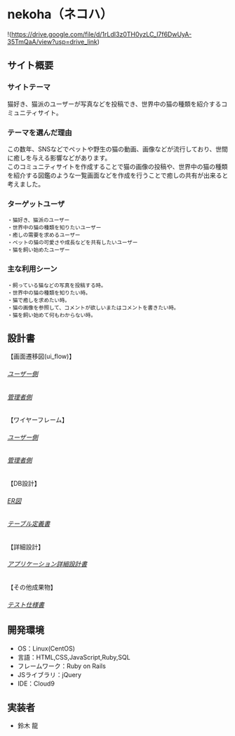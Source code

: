 # nekoha（ネコハ）

!(https://drive.google.com/file/d/1rLdI3z0TH0yzLC_l7f6DwUyA-35TmQaA/view?usp=drive_link)

## サイト概要
### サイトテーマ
猫好き、猫派のユーザーが写真などを投稿でき、世界中の猫の種類を紹介するコミュニティサイト。

### テーマを選んだ理由
この数年、SNSなどでペットや野生の猫の動画、画像などが流行しており、世間に癒しを与える影響などがあります。<br>
このコミュニティサイトを作成することで猫の画像の投稿や、世界中の猫の種類を紹介する図鑑のような一覧画面などを作成を行うことで癒しの共有が出来ると考えました。

### ターゲットユーザ
```
・猫好き、猫派のユーザー
・世界中の猫の種類を知りたいユーザー
・癒しの需要を求めるユーザー
・ペットの猫の可愛さや成長などを共有したいユーザー
・猫を飼い始めたユーザー
```

### 主な利用シーン
```
・飼っている猫などの写真を投稿する時。
・世界中の猫の種類を知りたい時。
・猫で癒しを求めたい時。
・猫の画像を参照して、コメントが欲しいまたはコメントを書きたい時。
・猫を飼い始めて何もわからない時。
```
## 設計書

【画面遷移図(ui_flow)】
###### [ユーザー側](https://drive.google.com/file/d/1UbEjQPl6BTtfMiQIARHY1Dd6Vu1dA-U8/view?usp=drive_link)
###### [管理者側](https://drive.google.com/file/d/1YKGA41hfDwRL1xXUdvY-pz1Zn2m3pN9p/view?usp=drive_link)

【ワイヤーフレーム】
###### [ユーザー側](https://drive.google.com/file/d/1y2VzQenV3vgg3B_F2cO2BTXG7NnGRzW8/view?usp=drive_link)
###### [管理者側](https://drive.google.com/file/d/1mCA5hD01jAKqCV4fds-ka3RHnLdXynOm/view?usp=drive_link)

【DB設計】
###### [ER図](https://drive.google.com/file/d/1PnB3TJOWJ0I6KpLOovthA_nLkNfaqNp0/view?usp=drive_link)
###### [テーブル定義書](https://docs.google.com/spreadsheets/d/1F3mhfaVeLQN8beI9UKOpV8LLzSn8yx1vS2IitjarGuo/edit?usp=drive_link)

【詳細設計】
###### [アプリケーション詳細設計書](https://docs.google.com/spreadsheets/d/1I4gKTA0DCQ25H2u4z6ZfsPtTzjxlvYky1MAg-gqhJOI/edit?usp=drive_link)

【その他成果物】
###### [テスト仕様書](https://docs.google.com/spreadsheets/d/1oAp2aHEeHgWQlutWTmLO66IU_RdswCWFpkAoqEoxO7Y/edit?usp=drive_link)

## 開発環境
- OS：Linux(CentOS)
- 言語：HTML,CSS,JavaScript,Ruby,SQL
- フレームワーク：Ruby on Rails
- JSライブラリ：jQuery
- IDE：Cloud9

## 実装者
- 鈴木 龍